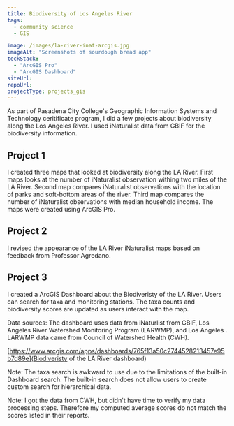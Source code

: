 ```yaml
---
title: Biodiversity of Los Angeles River
tags:
  - community science
  - GIS

image: /images/la-river-inat-arcgis.jpg
imageAlt: "Screenshots of sourdough bread app"
teckStack:
  - "ArcGIS Pro"
  - "ArcGIS Dashboard"
siteUrl:
repoUrl:
projectType: projects_gis
---
```


As part of Pasadena City College's Geographic Information Systems and Technology ceritificate program, I did a few projects about biodiversity along the Los Angeles River. I used iNaturalist data from GBIF for the biodiversity information.

## Project 1

I created three maps that looked at biodiversity along the LA River. First maps looks at the number of iNaturalist observation withing two miles of the LA River. Second map compares iNaturalist observations with the location of parks and soft-bottom areas of the river. Third map compares the number of iNaturalist observations with median household income. The maps were created using ArcGIS Pro.

## Project 2

I revised the appearance of the LA River iNaturalist maps based on feedback from Professor Agredano.

## Project 3

I created a ArcGIS Dashboard about the Biodiveristy of the LA River. Users can search for taxa and monitoring stations. The taxa counts and biodiversity scores are updated as users interact with the map.

Data sources: The dashboard uses data from iNaturlist from GBIF, Los Angeles River Watershed Monitoring Program (LARWMP), and Los Angeles . LARWMP data came from Council of Watershed Health (CWH).

[https://www.arcgis.com/apps/dashboards/765f13a50c2744528213457e95b7d89e](Biodiveristy of the LA River dashboard)

Note: The taxa search is awkward to use due to the limitations of the built-in Dashboard search. The built-in search does not allow users to create custom search for hierarchical data.

Note: I got the data from CWH, but didn't have time to verify my data processing steps. Therefore my computed average scores do not match the scores listed in their reports.
